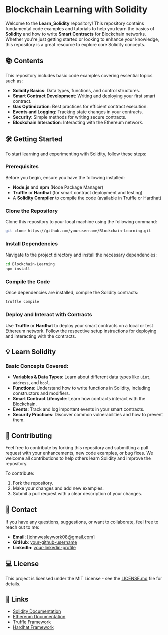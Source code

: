 # Blockchain Learning with Solidity

Welcome to the **Learn_Solidity** repository! This repository contains fundamental code examples and tutorials to help you learn the basics of **Solidity** and how to write **Smart Contracts** for Blockchain networks. Whether you're just getting started or looking to enhance your knowledge, this repository is a great resource to explore core Solidity concepts.

## 📚 Contents

This repository includes basic code examples covering essential topics such as:

- **Solidity Basics**: Data types, functions, and control structures.
- **Smart Contract Development**: Writing and deploying your first smart contract.
- **Gas Optimization**: Best practices for efficient contract execution.
- **Events and Logging**: Tracking state changes in your contracts.
- **Security**: Simple methods for writing secure contracts.
- **Blockchain Interaction**: Interacting with the Ethereum network.

## 🛠️ Getting Started

To start learning and experimenting with Solidity, follow these steps:

### Prerequisites

Before you begin, ensure you have the following installed:

- **Node.js** and **npm** (Node Package Manager)
- **Truffle** or **Hardhat** (for smart contract deployment and testing)
- A **Solidity Compiler** to compile the code (available in Truffle or Hardhat)

### Clone the Repository

Clone this repository to your local machine using the following command:

```bash
git clone https://github.com/yourusername/Blockchain-Learning.git
```

### Install Dependencies

Navigate to the project directory and install the necessary dependencies:

```bash
cd Blockchain-Learning
npm install
```

### Compile the Code

Once dependencies are installed, compile the Solidity contracts:

```bash
truffle compile
```

### Deploy and Interact with Contracts

Use **Truffle** or **Hardhat** to deploy your smart contracts on a local or test Ethereum network. Follow the respective setup instructions for deploying and interacting with the contracts.

## 💡 Learn Solidity

### Basic Concepts Covered:

- **Variables & Data Types**: Learn about different data types like `uint`, `address`, and `bool`.
- **Functions**: Understand how to write functions in Solidity, including constructors and modifiers.
- **Smart Contract Lifecycle**: Learn how contracts interact with the Blockchain.
- **Events**: Track and log important events in your smart contracts.
- **Security Practices**: Discover common vulnerabilities and how to prevent them.

## 🚀 Contributing

Feel free to contribute by forking this repository and submitting a pull request with your enhancements, new code examples, or bug fixes. We welcome all contributions to help others learn Solidity and improve the repository.

To contribute:
1. Fork the repository.
2. Make your changes and add new examples.
3. Submit a pull request with a clear description of your changes.

## 📧 Contact

If you have any questions, suggestions, or want to collaborate, feel free to reach out to me:

- **Email**: [johnwesleywork08@gmail.com]
- **GitHub**: [your-github-username](https://github.com/johnwesly08)
- **LinkedIn**: [your-linkedin-profile](https://www.linkedin.com/in/john-wesly-a2a26b230/)

## 💻 License

This project is licensed under the MIT License - see the [LICENSE.md](LICENSE.md) file for details.

## 🔗 Links

- [Solidity Documentation](https://soliditylang.org/docs/)
- [Ethereum Documentation](https://ethereum.org/en/developers/docs/)
- [Truffle Framework](https://www.trufflesuite.com/)
- [Hardhat Framework](https://hardhat.org/)
